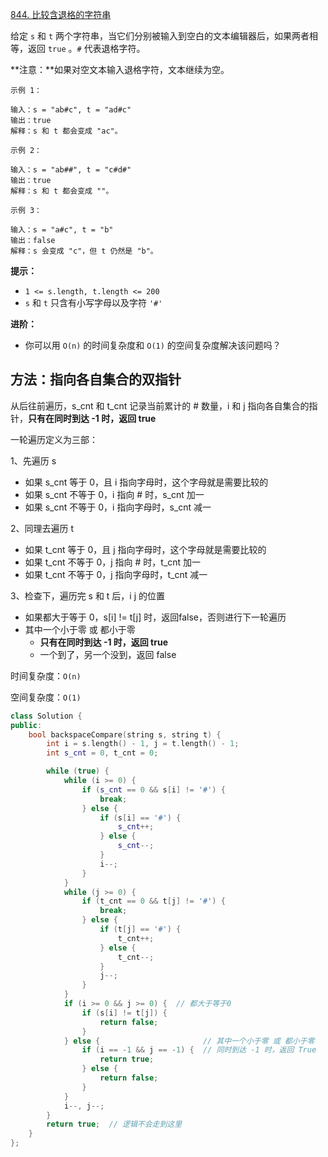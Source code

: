 [844. 比较含退格的字符串](https://leetcode-cn.com/problems/backspace-string-compare/)

给定 `s` 和 `t` 两个字符串，当它们分别被输入到空白的文本编辑器后，如果两者相等，返回 `true` 。`#` 代表退格字符。

**注意：**如果对空文本输入退格字符，文本继续为空。

```
示例 1：

输入：s = "ab#c", t = "ad#c"
输出：true
解释：s 和 t 都会变成 "ac"。

示例 2：

输入：s = "ab##", t = "c#d#"
输出：true
解释：s 和 t 都会变成 ""。

示例 3：

输入：s = "a#c", t = "b"
输出：false
解释：s 会变成 "c"，但 t 仍然是 "b"。
```

**提示：**

- `1 <= s.length, t.length <= 200`
- `s` 和 `t` 只含有小写字母以及字符 `'#'`

**进阶：**

- 你可以用 `O(n)` 的时间复杂度和 `O(1)` 的空间复杂度解决该问题吗？

## 方法：指向各自集合的双指针

从后往前遍历，s_cnt 和 t_cnt 记录当前累计的 # 数量，i 和 j 指向各自集合的指针，**只有在同时到达 -1 时，返回 true**

一轮遍历定义为三部：

1、先遍历 s

- 如果 s_cnt 等于 0，且 i 指向字母时，这个字母就是需要比较的
- 如果 s_cnt 不等于 0，i 指向 # 时，s_cnt 加一
- 如果 s_cnt 不等于 0，i 指向字母时，s_cnt 减一

2、同理去遍历 t

- 如果 t_cnt 等于 0，且 j 指向字母时，这个字母就是需要比较的
- 如果 t_cnt 不等于 0，j 指向 # 时，t_cnt 加一
- 如果 t_cnt 不等于 0，j 指向字母时，t_cnt 减一

3、检查下，遍历完 s 和 t 后，i j 的位置

- 如果都大于等于 0，s[i] != t[j] 时，返回false，否则进行下一轮遍历
- 其中一个小于零 或 都小于零
  - **只有在同时到达 -1 时，返回 true**
  - 一个到了，另一个没到，返回 false

时间复杂度：`O(n)`

空间复杂度：`O(1)`

```cpp
class Solution {
public:
    bool backspaceCompare(string s, string t) {
        int i = s.length() - 1, j = t.length() - 1;
        int s_cnt = 0, t_cnt = 0;

        while (true) {
            while (i >= 0) {
                if (s_cnt == 0 && s[i] != '#') {
                    break;
                } else {
                    if (s[i] == '#') {
                        s_cnt++;
                    } else {
                        s_cnt--;
                    }
                    i--;
                }
            }
            while (j >= 0) {
                if (t_cnt == 0 && t[j] != '#') {
                    break;
                } else {
                    if (t[j] == '#') {
                        t_cnt++;
                    } else {
                        t_cnt--;
                    }
                    j--;
                }
            }
            if (i >= 0 && j >= 0) {  // 都大于等于0
                if (s[i] != t[j]) {
                    return false;
                }
            } else {                       // 其中一个小于零 或 都小于零
                if (i == -1 && j == -1) {  // 同时到达 -1 时，返回 True
                    return true;
                } else {
                    return false;
                }
            }
            i--, j--;
        }
        return true;  // 逻辑不会走到这里
    }
};
```

